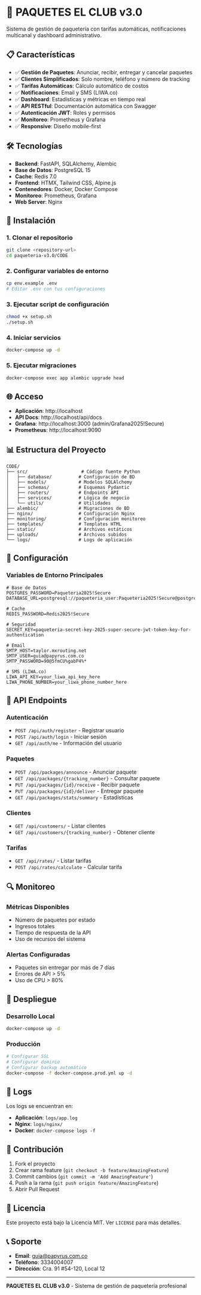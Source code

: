 # 🚀 PAQUETES EL CLUB v3.0

Sistema de gestión de paquetería con tarifas automáticas, notificaciones multicanal y dashboard administrativo.

## 📋 Características

- ✅ **Gestión de Paquetes**: Anunciar, recibir, entregar y cancelar paquetes
- ✅ **Clientes Simplificados**: Solo nombre, teléfono y número de tracking
- ✅ **Tarifas Automáticas**: Cálculo automático de costos
- ✅ **Notificaciones**: Email y SMS (LIWA.co)
- ✅ **Dashboard**: Estadísticas y métricas en tiempo real
- ✅ **API RESTful**: Documentación automática con Swagger
- ✅ **Autenticación JWT**: Roles y permisos
- ✅ **Monitoreo**: Prometheus y Grafana
- ✅ **Responsive**: Diseño mobile-first

## 🛠️ Tecnologías

- **Backend**: FastAPI, SQLAlchemy, Alembic
- **Base de Datos**: PostgreSQL 15
- **Cache**: Redis 7.0
- **Frontend**: HTMX, Tailwind CSS, Alpine.js
- **Contenedores**: Docker, Docker Compose
- **Monitoreo**: Prometheus, Grafana
- **Web Server**: Nginx

## 🚀 Instalación

### 1. Clonar el repositorio
```bash
git clone <repository-url>
cd paqueteria-v3.0/CODE
```

### 2. Configurar variables de entorno
```bash
cp env.example .env
# Editar .env con tus configuraciones
```

### 3. Ejecutar script de configuración
```bash
chmod +x setup.sh
./setup.sh
```

### 4. Iniciar servicios
```bash
docker-compose up -d
```

### 5. Ejecutar migraciones
```bash
docker-compose exec app alembic upgrade head
```

## 🌐 Acceso

- **Aplicación**: http://localhost
- **API Docs**: http://localhost/api/docs
- **Grafana**: http://localhost:3000 (admin/Grafana2025!Secure)
- **Prometheus**: http://localhost:9090

## 📊 Estructura del Proyecto

```
CODE/
├── src/                    # Código fuente Python
│   ├── database/          # Configuración de BD
│   ├── models/            # Modelos SQLAlchemy
│   ├── schemas/           # Esquemas Pydantic
│   ├── routers/           # Endpoints API
│   ├── services/          # Lógica de negocio
│   └── utils/             # Utilidades
├── alembic/               # Migraciones de BD
├── nginx/                 # Configuración Nginx
├── monitoring/            # Configuración monitoreo
├── templates/             # Templates HTML
├── static/                # Archivos estáticos
├── uploads/               # Archivos subidos
└── logs/                  # Logs de aplicación
```

## 🔧 Configuración

### Variables de Entorno Principales

```env
# Base de Datos
POSTGRES_PASSWORD=Paqueteria2025!Secure
DATABASE_URL=postgresql://paqueteria_user:Paqueteria2025!Secure@postgres:5432/paqueteria

# Cache
REDIS_PASSWORD=Redis2025!Secure

# Seguridad
SECRET_KEY=paqueteria-secret-key-2025-super-secure-jwt-token-key-for-authentication

# Email
SMTP_HOST=taylor.mxrouting.net
SMTP_USER=guia@papyrus.com.co
SMTP_PASSWORD=90@5fmCU%gabP4%*

# SMS (LIWA.co)
LIWA_API_KEY=your_liwa_api_key_here
LIWA_PHONE_NUMBER=your_liwa_phone_number_here
```

## 📱 API Endpoints

### Autenticación
- `POST /api/auth/register` - Registrar usuario
- `POST /api/auth/login` - Iniciar sesión
- `GET /api/auth/me` - Información del usuario

### Paquetes
- `POST /api/packages/announce` - Anunciar paquete
- `GET /api/packages/{tracking_number}` - Consultar paquete
- `PUT /api/packages/{id}/receive` - Recibir paquete
- `PUT /api/packages/{id}/deliver` - Entregar paquete
- `GET /api/packages/stats/summary` - Estadísticas

### Clientes
- `GET /api/customers/` - Listar clientes
- `GET /api/customers/{tracking_number}` - Obtener cliente

### Tarifas
- `GET /api/rates/` - Listar tarifas
- `POST /api/rates/calculate` - Calcular tarifa

## 🔍 Monitoreo

### Métricas Disponibles
- Número de paquetes por estado
- Ingresos totales
- Tiempo de respuesta de la API
- Uso de recursos del sistema

### Alertas Configuradas
- Paquetes sin entregar por más de 7 días
- Errores de API > 5%
- Uso de CPU > 80%

## 🚀 Despliegue

### Desarrollo Local
```bash
docker-compose up -d
```

### Producción
```bash
# Configurar SSL
# Configurar dominio
# Configurar backup automático
docker-compose -f docker-compose.prod.yml up -d
```

## 📝 Logs

Los logs se encuentran en:
- **Aplicación**: `logs/app.log`
- **Nginx**: `logs/nginx/`
- **Docker**: `docker-compose logs -f`

## 🤝 Contribución

1. Fork el proyecto
2. Crear rama feature (`git checkout -b feature/AmazingFeature`)
3. Commit cambios (`git commit -m 'Add AmazingFeature'`)
4. Push a la rama (`git push origin feature/AmazingFeature`)
5. Abrir Pull Request

## 📄 Licencia

Este proyecto está bajo la Licencia MIT. Ver `LICENSE` para más detalles.

## 📞 Soporte

- **Email**: guia@papyrus.com.co
- **Teléfono**: 3334004007
- **Dirección**: Cra. 91 #54-120, Local 12

---

**PAQUETES EL CLUB v3.0** - Sistema de gestión de paquetería profesional
